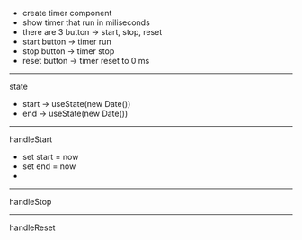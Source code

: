 - create timer component 
- show timer that run in miliseconds 
- there are 3 button -> start, stop, reset 
- start button -> timer run 
- stop button -> timer stop 
- reset button -> timer reset to 0 ms 

---
state 
- start -> useState(new Date())
- end -> useState(new Date())

---
handleStart
- set start = now 
- set end = now 
- 

---
handleStop


---
handleReset
